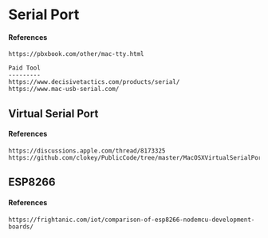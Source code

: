 # Serial Port

#### References

```
https://pbxbook.com/other/mac-tty.html

Paid Tool
---------
https://www.decisivetactics.com/products/serial/
https://www.mac-usb-serial.com/
```

## Virtual Serial Port

#### References

```
https://discussions.apple.com/thread/8173325
https://github.com/clokey/PublicCode/tree/master/MacOSXVirtualSerialPort
```

## ESP8266

#### References

```
https://frightanic.com/iot/comparison-of-esp8266-nodemcu-development-boards/
```



